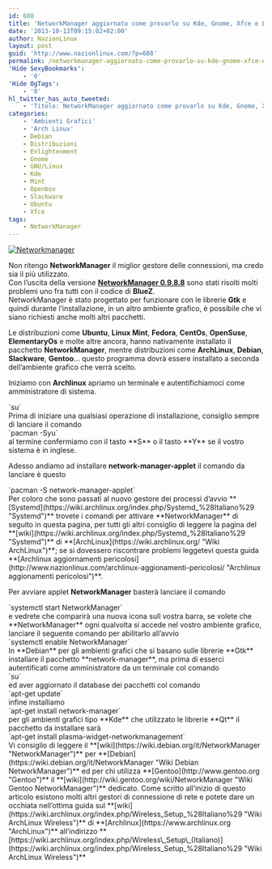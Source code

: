 ```yaml
---
id: 688
title: 'NetworkManager aggiornato come provarlo su Kde, Gnome, Xfce e Lxde'
date: '2013-10-13T09:15:02+02:00'
author: NazionLinux
layout: post
guid: 'http://www.nazionlinux.com/?p=688'
permalink: /networkmanager-aggiornato-come-provarlo-su-kde-gnome-xfce-e-lxde/
'Hide SexyBookmarks':
    - '0'
'Hide OgTags':
    - '0'
hl_twitter_has_auto_tweeted:
    - 'Titolo: NetworkManager aggiornato come provarlo su Kde, Gnome, Xfce e Lxde, Articolo: http://www.nazionlinux.com/?p=688'
categories:
    - 'Ambienti Grafici'
    - 'Arch Linux'
    - Debian
    - Distribuzioni
    - Enlightenment
    - Gnome
    - GNU/Linux
    - Kde
    - Mint
    - Openbox
    - Slackware
    - Ubuntu
    - Xfce
tags:
    - NetworkManager
---
```


[![Networkmanager](https://i0.wp.com/www.nazionlinux.com/wp-content/uploads/2013/10/gnome-network-manager-e1390430545351.png?resize=640%2C204)](https://i0.wp.com/www.nazionlinux.com/wp-content/uploads/2013/10/gnome-network-manager-e1390430545351.png)

Non ritengo **NetworkManager** il miglior gestore delle connessioni, ma credo sia il più utilizzato.  
Con l’uscita della versione **[NetworkManager 0.9.8.8](http://ftp.acc.umu.se/pub/GNOME/sources/NetworkManager/0.9/NetworkManager-0.9.8.8.news "NetworkManager")** sono stati risolti molti problemi uno fra tutti con il codice di **BlueZ**.  
NetworkManager è stato progettato per funzionare con le librerie **Gtk** e quindi durante l’installazione, in un altro ambiente grafico, è possibile che vi siano richiesti anche molti altri pacchetti.

Le distribuzioni come **Ubuntu**, **Linux Mint**, **Fedora**, **CentOs**, **OpenSuse**, **ElementaryOs** e molte altre ancora, hanno nativamente installato il pacchetto **NetworkManager**, mentre distribuzioni come **ArchLinux**, **Debian**, **Slackware**, **Gentoo**… questo programma dovrà essere installato a seconda dell’ambiente grafico che verrà scelto.

Iniziamo con **Archlinux** apriamo un terminale e autentifichiamoci come amministratore di sistema.

<div class="wp-terminal">`su`</div>Prima di iniziare una qualsiasi operazione di installazione, consiglio sempre di lanciare il comando

<div class="wp-terminal">`pacman -Syu`</div>al termine confermiamo con il tasto **S** o il tasto **Y** se il vostro sistema è in inglese.

Adesso andiamo ad installare **network-manager-applet** il comando da lanciare è questo

<div class="wp-terminal">`pacman -S network-manager-applet`</div>Per coloro che sono passati al nuovo gestore dei processi d’avvio **[Systemd](https://wiki.archlinux.org/index.php/Systemd_%28Italiano%29 "Systemd")** trovete i comandi per attivare **NetworkManager** di seguito in questa pagina, per tutti gli altri consiglio di leggere la pagina del **[wiki](https://wiki.archlinux.org/index.php/Systemd_%28Italiano%29 "Systemd")** di **[ArchLinux](https://wiki.archlinux.org/ "Wiki ArchLinux")**; se si dovessero riscontrare problemi leggetevi questa guida **[Archlinux aggiornamenti pericolosi](http://www.nazionlinux.com/archlinux-aggionamenti-pericolosi/ "Archlinux aggionamenti pericolosi")**.

Per avviare applet **NetworkManager** basterà lanciare il comando

<div class="wp-terminal">`systemctl start NetworkManager`</div>e vedrete che comparirà una nuova icona sull vostra barra, se volete che **NetworkManager** ogni qualvolta si accede nel vostro ambiente grafico, lanciare il seguente comando per abilitarlo all’avvio

<div class="wp-terminal">`systemctl enable NetworkManager`</div>In **Debian** per gli ambienti grafici che si basano sulle librerie **Gtk** installare il pacchetto **network-manager**, ma prima di esserci autentificati come amministratore da un terminale col comando

<div class="wp-terminal">`su`</div>ed aver aggiornato il database dei pacchetti col comando

<div class="wp-terminal">`apt-get update`</div>infine installiamo

<div class="wp-terminal">`apt-get install network-manager`</div>per gli ambienti grafici tipo **Kde** che utilizzato le librerie **Qt** il pacchetto da installare sarà

<div class="wp-terminal">`apt-get install plasma-widget-networkmanagement`</div>Vi consiglio di leggere il **[wiki](https://wiki.debian.org/it/NetworkManager "NetworkManager")** per **[Debian](https://wiki.debian.org/it/NetworkManager "Wiki Debian NetworkManager")** ed per chi utilizza **[Gentoo](http://www.gentoo.org "Gentoo")** il **[wiki](http://wiki.gentoo.org/wiki/NetworkManager "Wiki Gentoo NetworkManager")** dedicato.  
Come scritto all’inizio di questo articolo esistono molti altri gestori di connessione di rete e potete dare un occhiata nell’ottima guida sul **[wiki](https://wiki.archlinux.org/index.php/Wireless_Setup_%28Italiano%29 "Wiki ArchLinux Wireless")** di **[Archlinux](https://www.archlinux.org "ArchLinux")** all’indirizzo **[https://wiki.archlinux.org/index.php/Wireless\_Setup\_(Italiano)](https://wiki.archlinux.org/index.php/Wireless_Setup_%28Italiano%29 "Wiki ArchLinux Wireless")**